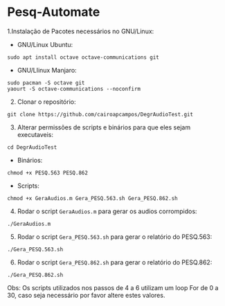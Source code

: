 # Pesq-Automate

1.Instalação de Pacotes necessários no GNU/Linux:

* GNU/Linux Ubuntu:

`sudo apt install octave octave-communications git`

* GNU/LIinux Manjaro:

```
sudo pacman -S octave git
yaourt -S octave-communications --noconfirm
```
2. Clonar o repositório:

`git clone https://github.com/cairoapcampos/DegrAudioTest.git`

3. Alterar permissões de scripts e binários para que eles sejam executaveis:

`cd DegrAudioTest`

* Binários:

`chmod +x PESQ.563 PESQ.862`

* Scripts:

```
chmod +x GeraAudios.m Gera_PESQ.563.sh Gera_PESQ.862.sh
```

4. Rodar o script `GeraAudios.m` para gerar os audios corrompidos:

`./GeraAudios.m`

5. Rodar o script `Gera_PESQ.563.sh` para gerar o relatório do PESQ.563:

`./Gera_PESQ.563.sh`

6. Rodar o script `Gera_PESQ.862.sh` para gerar o relatório do PESQ.862:

`./Gera_PESQ.862.sh`

Obs: Os scripts utilizados nos passos de 4 a 6 utilizam um loop For de 0 a 30, caso seja necessário por favor altere estes valores. 
